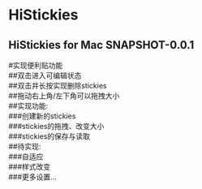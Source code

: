  HiStickies
======
HiStickies for Mac SNAPSHOT-0.0.1
--

#实现便利贴功能\
##双击进入可编辑状态\
##双击并长按实现删除stickies\
##拖动右上角/左下角可以拖拽大小\
##实现功能:\
###创建新的stickies\
###stickies的拖拽、改变大小\
###stickies的保存与读取\
##待实现:\
###自适应\
###样式改变\
###更多设置...
